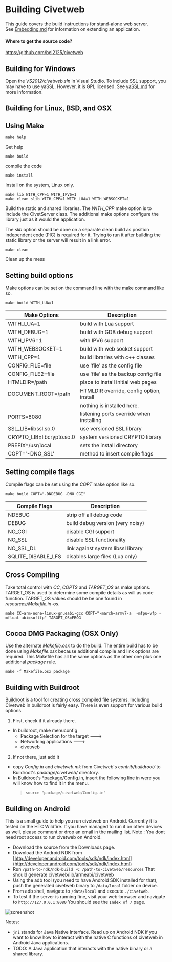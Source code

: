 Building Civetweb
=========

This guide covers the build instructions for stand-alone web server.  
See [Embedding.md](https://github.com/bel2125/civetweb/blob/master/docs/Embedding.md) for information on extending an application.

#### Where to get the source code?
https://github.com/bel2125/civetweb


Building for Windows
---------

Open the *VS2012/civetweb.sln* in Visual Studio.
To include SSL support, you may have to use yaSSL.  However, it is GPL licensed.
See [yaSSL.md](https://github.com/bel2125/civetweb/blob/master/docs/yaSSL.md) for more information.


Building for Linux, BSD, and OSX
---------

## Using Make

```
make help
```
Get help

```
make build
```
compile the code

```
make install
```
Install on the system, Linux only.

```
make lib WITH_CPP=1 WITH_IPV6=1
make clean slib WITH_CPP=1 WITH_LUA=1 WITH_WEBSOCKET=1
```
Build the static and shared libraries.
The *WITH_CPP* make option is to include the CivetServer class.
The additional make options configure the library just as it would the application.

The *slib* option should be done on a separate clean build as position
independent code (PIC) is required for it.  Trying to run it after
building the static library or the server will result in a link error.

```
make clean
```
Clean up the mess

## Setting build options

Make options can be set on the command line with the make command like so.
```
make build WITH_LUA=1
```


| Make Options              | Description                              |
| ------------------------- | ---------------------------------------- |
| WITH_LUA=1                | build with Lua support                   |
| WITH_DEBUG=1              | build with GDB debug support             |
| WITH_IPV6=1               | with IPV6 support                        |
| WITH_WEBSOCKET=1          | build with web socket support            |
| WITH_CPP=1                | build libraries with c++ classes         |
| CONFIG_FILE=file          | use 'file' as the config file            |
| CONFIG_FILE2=file         | use 'file' as the backup config file     |
| HTMLDIR=/path             | place to install initial web pages       |
| DOCUMENT_ROOT=/path       | HTMLDIR override, config option, install |
|                           | nothing is installed here.               |
| PORTS=8080                | listening ports override when installing |
| SSL_LIB=libssl.so.0       | use versioned SSL library                |
| CRYPTO_LIB=libcrypto.so.0 | system versioned CRYPTO library          |
| PREFIX=/usr/local         | sets the install directory               |
| COPT='-DNO_SSL'           | method to insert compile flags           |

## Setting compile flags

Compile flags can be set using the *COPT* make option like so.
```
make build COPT="-DNDEBUG -DNO_CGI"
```

| Compile Flags             | Description                          |
| ------------------------- | ------------------------------------ |
| NDEBUG                    | strip off all debug code             |
| DEBUG                     | build debug version (very noisy)     |
| NO_CGI                    | disable CGI support                  |
| NO_SSL                    | disable SSL functionality            |
| NO_SSL_DL                 | link against system libssl library   |
| SQLITE_DISABLE_LFS        | disables large files (Lua only)      |

## Cross Compiling

Take total control with *CC*, *COPTS* and *TARGET_OS* as make options.
TARGET_OS is used to determine some compile details as will as code function.
TARGET_OS values should be be one found in *resources/Makefile.in-os*.

```
make CC=arm-none-linux-gnueabi-gcc COPT="-march=armv7-a  -mfpu=vfp -mfloat-abi=softfp" TARGET_OS=FROG
```

## Cocoa DMG Packaging (OSX Only)

Use the alternate *Makefile.osx* to do the build.  The entire build has
to be done using *Makefile.osx* because additional compile and link options
are required.  This Makefile has all the same options as the other one plus
one additional *package* rule.

```
make -f Makefile.osx package
```

Building with Buildroot
---------

[Buildroot](http://buildroot.uclibc.org/) is a tool for creating cross compiled file systems.  Including Civetweb in buildroot is fairly easy.  There is even support for various build options.

1. First, check if it already there.
  - In buildroot, make menuconfig
     - Package Selection for the target --->
     - Networking applications  --->
     - civetweb
2. If not there, just add it
  - copy *Config.in* and *civetweb.mk* from Civetweb's *contrib/buildroot/* to Buildroot's *package/civetweb/* directory.
  - In Buildroot's *package/Config.in, insert the following line in were you will know how to find it in the menu.
    > ``` source "package/civetweb/Config.in" ```


Building on Android
---------

This is a small guide to help you run civetweb on Android. Currently it is
tested on the HTC Wildfire. If you have managed to run it on other devices
as well, please comment or drop an email in the mailing list.
Note : You dont need root access to run civetweb on Android.

- Download the source from the Downloads page.
- Download the Android NDK from [http://developer.android.com/tools/sdk/ndk/index.html](http://developer.android.com/tools/sdk/ndk/index.html)
- Run `/path-to-ndk/ndk-build -C /path-to-civetweb/resources`
  That should generate civetweb/lib/armeabi/civetweb
- Using the adb tool (you need to have Android SDK installed for that),
  push the generated civetweb binary to `/data/local` folder on device.
- From adb shell, navigate to `/data/local` and execute `./civetweb`.
- To test if the server is running fine, visit your web-browser and
  navigate to `http://127.0.0.1:8080` You should see the `Index of /` page.

![screenshot](https://a248.e.akamai.net/camo.github.com/b88428bf009a2b6141000937ab684e04cc8586af/687474703a2f2f692e696d6775722e636f6d2f62676f6b702e706e67)


Notes:

- `jni` stands for Java Native Interface. Read up on Android NDK if you want
  to know how to interact with the native C functions of civetweb in Android
  Java applications.
- TODO: A Java application that interacts with the native binary or a
  shared library.


